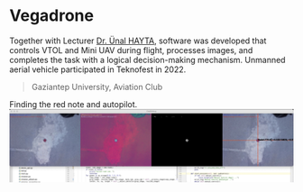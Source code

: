 # Vegadrone

Together with Lecturer [Dr. Ünal HAYTA](https://www.researchgate.net/profile/Uenal-Hayta), software was developed that controls VTOL and Mini UAV during flight, processes images, and completes the task with a logical decision-making mechanism. Unmanned aerial vehicle participated in Teknofest in 2022.

> Gaziantep University, Aviation Club


Finding the red note and autopilot.
![Test](assets/vega-1.jpg)